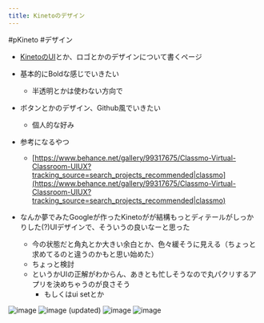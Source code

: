 ```yaml
---
title: Kinetoのデザイン
---
```


\#pKineto #デザイン

* [KinetoのUI](Kineto%E3%81%AEUI.md)とか、ロゴとかのデザインについて書くページ

* 基本的にBoldな感じでいきたい
  
  * 半透明とかは使わない方向で
* ボタンとかのデザイン、Github風でいきたい
  
  * 個人的な好み
* 参考になるやつ
  
  * [https://www.behance.net/gallery/99317675/Classmo-Virtual-Classroom-UIUX?tracking_source=search_projects_recommended|classmo](https://www.behance.net/gallery/99317675/Classmo-Virtual-Classroom-UIUX?tracking_source=search_projects_recommended|classmo)
* なんか夢でみたGoogleが作ったKinetoがが結構もっとディテールがしっかりした(?)UIデザインで、そういうの良いなーと思った
  
  * 今の状態だと角丸とか大きい余白とか、色々緩そうに見える（ちょっと求めてるのと違うのかもと思い始めた）
  * ちょっと検討
  * というかUIの正解がわからん、あきとも忙しそうなので丸パクリするアプリを決めちゃうのが良さそう
    * もしくはui setとか

![image](https://gyazo.com/9eb968fc657b82fce4d0dec3e6a55aa1/thumb/1000)
![image](https://gyazo.com/14628a24fba8be1e3250a735b2897879/thumb/1000) (updated)
![image](https://gyazo.com/2ced4ad1cfe07d96a912cf2358638f3e/thumb/1000)
![image](https://gyazo.com/a318807c9cc6f67a882aa8501444ccd2/thumb/1000)
